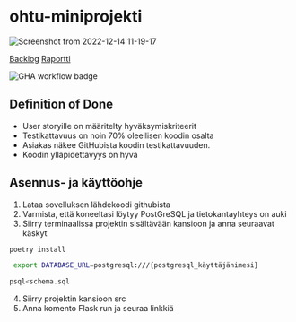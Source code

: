 # ohtu-miniprojekti

![Screenshot from 2022-12-14 11-19-17](https://user-images.githubusercontent.com/102189885/207556154-6e9a08bb-c273-41ce-879c-928139e43977.png)

[Backlog](https://docs.google.com/spreadsheets/d/1Otvn0MgeJhJgBoKedaaNOIOoLDglO9RI1a-f7RCdokQ/edit?usp=sharing)
[Raportti](https://docs.google.com/document/d/1EYoOaevRcciSkLH4vtv1HQykKb-BRuH5I-jmM93S-hg/edit?usp=sharing)

![GHA workflow badge](https://github.com/sohvip/ohtu-miniprojekti/workflows/CI/badge.svg)
## Definition of Done

- User storyille on määritelty hyväksymiskriteerit
- Testikattavuus on noin 70% oleellisen koodin osalta
- Asiakas näkee GitHubista koodin testikattavuuden.
- Koodin ylläpidettävyys on hyvä 


## Asennus- ja käyttöohje

1. Lataa sovelluksen lähdekoodi githubista
2. Varmista, että koneeltasi löytyy PostGreSQL ja tietokantayhteys on auki
3. Siirry terminaalissa projektin sisältävään kansioon ja anna seuraavat käskyt
```bash
poetry install
```
```bash
 export DATABASE_URL=postgresql:///{postgresql_käyttäjänimesi}
 ```
 ```bash
 psql<schema.sql
 ```
4. Siirry projektin kansioon src
5. Anna komento Flask run ja seuraa linkkiä
